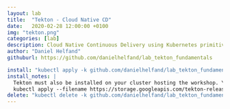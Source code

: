 ```yaml
---
layout: lab
title:  "Tekton - Cloud Native CD"
date:   2020-02-28 12:00:00 +0100
img: "tekton.png"
categories: [lab]
description: Cloud Native Continuous Delivery using Kubernetes primitives
author: "Daniel Helfand"
githuburl: https://github.com/danielhelfand/lab_tekton_fundamentals

install: "kubectl apply -k github.com/danielhelfand/lab_tekton_fundamentals"
install_notes: |
  Tekton must also be installed on your cluster hosting the workshop. You can install it using the following command:
  kubectl apply --filename https://storage.googleapis.com/tekton-releases/pipeline/previous/v0.11.0-rc1/release.yaml
delete: "kubectl delete -k github.com/danielhelfand/lab_tekton_fundamentals"
---
```

